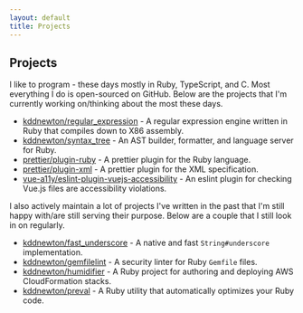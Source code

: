 ```yaml
---
layout: default
title: Projects
---
```


## Projects

I like to program - these days mostly in Ruby, TypeScript, and C. Most everything I do is open-sourced on GitHub. Below are the projects that I'm currently working on/thinking about the most these days.

* [kddnewton/regular_expression](https://github.com/kddnewton/regular_expression) - A regular expression engine written in Ruby that compiles down to X86 assembly.
* [kddnewton/syntax_tree](https://github.com/kddnewton/syntax_tree) - An AST builder, formatter, and language server for Ruby.
* [prettier/plugin-ruby](https://github.com/prettier/plugin-ruby) - A prettier plugin for the Ruby language.
* [prettier/plugin-xml](https://github.com/prettier/plugin-xml) - A prettier plugin for the XML specification.
* [vue-a11y/eslint-plugin-vuejs-accessibility](https://github.com/vue-a11y/eslint-plugin-vuejs-accessibility) - An eslint plugin for checking Vue.js files are accessibility violations.

I also actively maintain a lot of projects I've written in the past that I'm still happy with/are still serving their purpose. Below are a couple that I still look in on regularly.

* [kddnewton/fast_underscore](https://github.com/kddnewton/fast_underscore) - A native and fast `String#underscore` implementation.
* [kddnewton/gemfilelint](https://github.com/kddnewton/gemfilelint) - A security linter for Ruby `Gemfile` files.
* [kddnewton/humidifier](https://github.com/kddnewton/humidifier) - A Ruby project for authoring and deploying AWS CloudFormation stacks.
* [kddnewton/preval](https://github.com/kddnewton/preval) - A Ruby utility that automatically optimizes your Ruby code.
